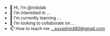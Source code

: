 - 👋 Hi, I’m @indolab
- 👀 I’m interested in ...
- 🌱 I’m currently learning ...
- 💞️ I’m looking to collaborate on ...
- 📫 How to reach me ...suyashm480@gmail.com

<!---
indolab/indolab is a ✨ special ✨ repository because its `README.md` (this file) appears on your GitHub profile.
You can click the Preview link to take a look at your changes.
--->
